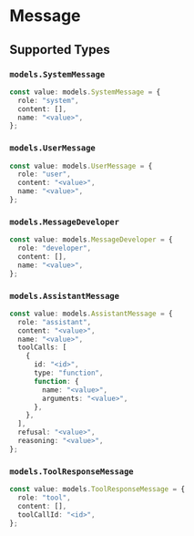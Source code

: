 # Message


## Supported Types

### `models.SystemMessage`

```typescript
const value: models.SystemMessage = {
  role: "system",
  content: [],
  name: "<value>",
};
```

### `models.UserMessage`

```typescript
const value: models.UserMessage = {
  role: "user",
  content: "<value>",
  name: "<value>",
};
```

### `models.MessageDeveloper`

```typescript
const value: models.MessageDeveloper = {
  role: "developer",
  content: [],
  name: "<value>",
};
```

### `models.AssistantMessage`

```typescript
const value: models.AssistantMessage = {
  role: "assistant",
  content: "<value>",
  name: "<value>",
  toolCalls: [
    {
      id: "<id>",
      type: "function",
      function: {
        name: "<value>",
        arguments: "<value>",
      },
    },
  ],
  refusal: "<value>",
  reasoning: "<value>",
};
```

### `models.ToolResponseMessage`

```typescript
const value: models.ToolResponseMessage = {
  role: "tool",
  content: [],
  toolCallId: "<id>",
};
```

